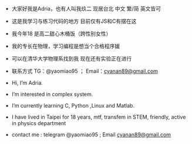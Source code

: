 - 大家好我是Adria，也有人叫我玖二 现居台北 中文 繁/简 英文皆可
- 这是我学习与练习代码的地方 目前仅有JS和C有摆在这
- 我今年18 是高二甜心木桶饭（跨性别女性） 
- 我的专长在物理，学习编程是想当个合格程序媛
- 可以在清华大学物理系找到我 现在还有实验正在进行
- 联系方式 TG：@yaomiao95 ； Email：cyanan89@gmail.com

- Hi, I’m Adria.
- I’m interested in complex system.
- I’m currently learning C, Python ,Linux and Matlab.
- I have lived in Taipei for 18 years, mtf, transfem in STEM, friendly, active in physics department
- contact me :  telegram @yaomiao95 ; Email cyanan89@gmail.com



<!---
yaomiao95/yaomiao95 is a ✨ special ✨ repository because its `README.md` (this file) appears on your GitHub profile.
You can click the Preview link to take a look at your changes.
--->
